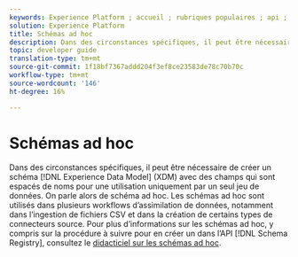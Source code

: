 ```yaml
---
keywords: Experience Platform ; accueil ; rubriques populaires ; api ; API ; XDM ; système XDM ; modèle de données d’expérience ; modèle de données d’expérience ; modèle de données d’expérience ; modèle de données ; modèle de données ; modèle de données ; registre de schémas ; registre de Schémas ; ad hoc ; ad hoc ; ad hoc ; ad hoc ; ad hoc ; Adhoc ;
solution: Experience Platform
title: Schémas ad hoc
description: Dans des circonstances spécifiques, il peut être nécessaire de créer un schéma XDM avec des champs qui ne peuvent être utilisés que par un seul jeu de données. On parle alors de schéma ad hoc.
topic: developer guide
translation-type: tm+mt
source-git-commit: 1f18bf7367addd204f3ef8ce23583de78c70b70c
workflow-type: tm+mt
source-wordcount: '146'
ht-degree: 16%

---
```



# Schémas ad hoc

Dans des circonstances spécifiques, il peut être nécessaire de créer un schéma [!DNL Experience Data Model] (XDM) avec des champs qui sont espacés de noms pour une utilisation uniquement par un seul jeu de données. On parle alors de schéma ad hoc. Les schémas ad hoc sont utilisés dans plusieurs workflows d’assimilation de données, notamment dans l’ingestion de fichiers CSV et dans la création de certains types de connecteurs source. Pour plus d’informations sur les schémas ad hoc, y compris sur la procédure à suivre pour en créer un dans l’API [!DNL Schema Registry], consultez le [didacticiel sur les schémas ad hoc](../tutorials/ad-hoc.md).
